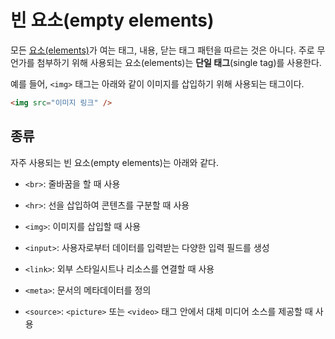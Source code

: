 # 빈 요소(empty elements)

모든 [요소(elements)](https://github.com/junjuny0227/TIL/blob/main/HTML/element.md)가 여는 태그, 내용, 닫는 태그 패턴을 따르는 것은 아니다. 주로 무언가를 첨부하기 위해 사용되는 요소(elements)는 **단일 태그**(single tag)를 사용한다.

예를 들어, `<img>` 태그는 아래와 같이 이미지를 삽입하기 위해 사용되는 태그이다.

```html
<img src="이미지 링크" />
```

## 종류

자주 사용되는 빈 요소(empty elements)는 아래와 같다.

- `<br>`: 줄바꿈을 할 때 사용

- `<hr>`: 선을 삽입하여 콘텐츠를 구분할 때 사용

- `<img>`: 이미지를 삽입할 때 사용

- `<input>`: 사용자로부터 데이터를 입력받는 다양한 입력 필드를 생성

- `<link>`: 외부 스타일시트나 리소스를 연결할 때 사용

- `<meta>`: 문서의 메타데이터를 정의

- `<source>`: `<picture>` 또는 `<video>` 태그 안에서 대체 미디어 소스를 제공할 때 사용
